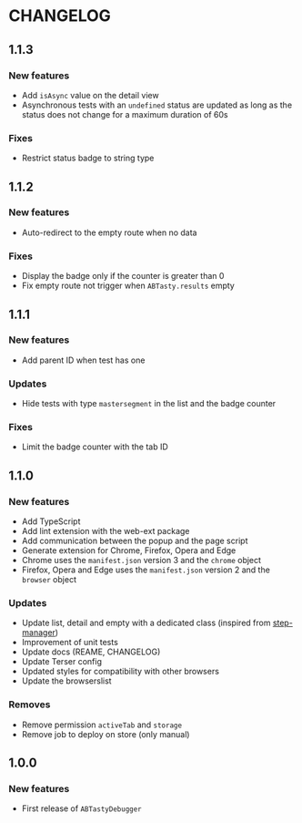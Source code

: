 # CHANGELOG

## 1.1.3

### New features

- Add `isAsync` value on the detail view
- Asynchronous tests with an `undefined` status are updated as long as the status does not change for a maximum duration of 60s

### Fixes

- Restrict status badge to string type

## 1.1.2

### New features

- Auto-redirect to the empty route when no data

### Fixes

- Display the badge only if the counter is greater than 0
- Fix empty route not trigger when `ABTasty.results` empty

## 1.1.1

### New features

- Add parent ID when test has one

### Updates

- Hide tests with type `mastersegment` in the list and the badge counter

### Fixes

- Limit the badge counter with the tab ID

## 1.1.0

### New features

- Add TypeScript
- Add lint extension with the web-ext package
- Add communication between the popup and the page script
- Generate extension for Chrome, Firefox, Opera and Edge
- Chrome uses the `manifest.json` version 3 and the `chrome` object
- Firefox, Opera and Edge uses the `manifest.json` version 2 and the `browser` object

### Updates

- Update list, detail and empty with a dedicated class (inspired from [step-manager](https://github.com/yoriiis/step-manager))
- Improvement of unit tests
- Update docs (REAME, CHANGELOG)
- Update Terser config
- Updated styles for compatibility with other browsers
- Update the browserslist

### Removes

- Remove permission `activeTab` and `storage`
- Remove job to deploy on store (only manual)

## 1.0.0

### New features

- First release of `ABTastyDebugger`
